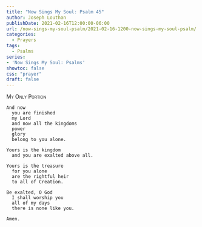 ```yaml
---
title: "Now Sings My Soul: Psalm 45"
author: Joseph Louthan
publishDate: 2021-02-16T12:00:00-06:00
url: /now-sings-my-soul-psalm/2021-02-16-1200-now-sings-my-soul-psalm/
categories:
  - Prayers
tags:
  - Psalms
series:
- 'Now Sings My Soul: Psalms'
showtoc: false
css: "prayer"
draft: false
---
```

<div style="font-variant: small-caps;">
My Only Portion
</div>

```text
And now
  you are finished
  my Lord
  and now all the kingdoms
  power
  glory
  belong to you alone.

Yours is the kingdom
  and you are exalted above all.

Yours is the treasure
  for you alone
  are the rightful heir
  to all of Creation.

Be exalted, O God
  I shall worship you
  all of my days
  there is none like you.

Amen.
```
